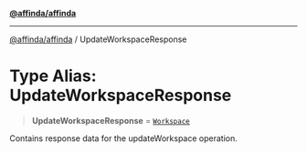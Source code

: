 [**@affinda/affinda**](../README.md)

***

[@affinda/affinda](../globals.md) / UpdateWorkspaceResponse

# Type Alias: UpdateWorkspaceResponse

> **UpdateWorkspaceResponse** = [`Workspace`](../interfaces/Workspace.md)

Contains response data for the updateWorkspace operation.
